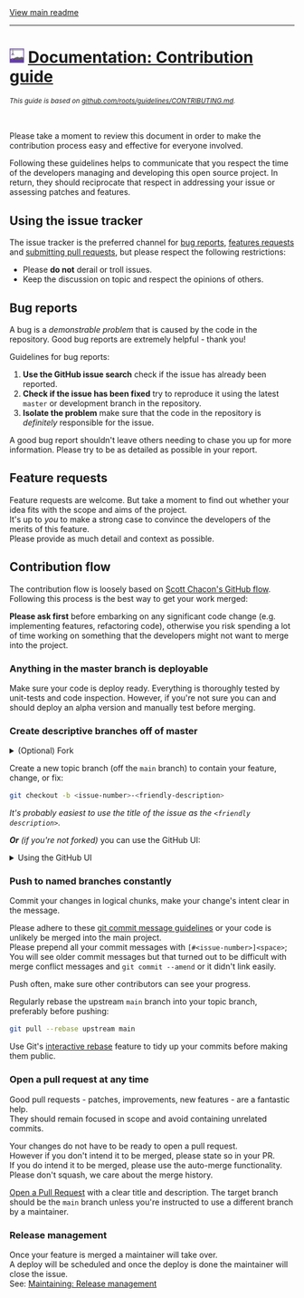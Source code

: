[//]: # (Header)

<a href="https://github.com/Marvin-Brouwer/FluentSerializer#readme">
	View main readme
</a><hr/>
<h1>
	<img alt="icon" width="26" height="26"
		src="/docs/logo/Logo.default.optimized.svg" />
	<a href="/docs/help/Contributing.md#readme">
		Documentation: Contribution guide
	</a>
</h1>
<sub>
<i>

This guide is based on [github.com/roots/guidelines/CONTRIBUTING.md](https://github.com/roots/guidelines/blob/master/CONTRIBUTING.md).  

<br/>
</i>
</sub>

[//]: # (Body)

Please take a moment to review this document in order to make the contribution process easy and effective for everyone involved.

Following these guidelines helps to communicate that you respect the time of the developers managing and developing this open  source project.
In return, they should reciprocate that respect in addressing your issue or assessing patches and features.

## Using the issue tracker  
  
The issue tracker is the preferred channel for [bug reports](#bug-reports), [features requests](#feature-requests) and [submitting pull requests](#pull-requests), but please respect the following restrictions:  
  
* Please **do not** derail or troll issues.
* Keep the discussion on topic and respect the opinions of others.

## Bug reports  
  
A bug is a _demonstrable problem_ that is caused by the code in the repository.
Good bug reports are extremely helpful - thank you!

Guidelines for bug reports:

1. **Use the GitHub issue search** check if the issue has already been reported.
2. **Check if the issue has been fixed** try to reproduce it using the latest `master` or development branch in the repository.
3. **Isolate the problem** make sure that the code in the repository is _definitely_ responsible for the issue.

A good bug report shouldn't leave others needing to chase you up for more
information. Please try to be as detailed as possible in your report.

## Feature requests  
  
Feature requests are welcome. But take a moment to find out whether your idea fits with the scope and aims of the project.  
It's up to *you* to make a strong case to convince the developers of the merits of this feature.  
Please provide as much detail and context as possible.

## Contribution flow  
  
The contribution flow is loosely based on [Scott Chacon's GitHub flow](http://scottchacon.com/2011/08/31/github-flow.html).
Following this process is the best way to get your work merged:

**Please ask first** before embarking on any significant code change (e.g. implementing features, refactoring code), otherwise you risk spending a lot of time working on something that the developers might not want to merge into the project.

### Anything in the master branch is deployable  
  
Make sure your code is deploy ready.
Everything is thoroughly tested by unit-tests and code inspection.
However, if you're not sure you can and should deploy an alpha version and manually test before merging.

### Create descriptive branches off of master  
  
<details>
   <summary>(Optional) Fork</summary>
   <br/>

[Fork](http://help.github.com/fork-a-repo/) the repo, clone your fork, and configure the remotes:

```bash
# Clone your fork of the repo into the current directory
git clone https://github.com/<your-username>/<repo-name>
# Navigate to the newly cloned directory
cd <repo-name>
# Assign the original repo to a remote called "upstream"
git remote add upstream https://github.com/<upsteam-owner>/<repo-name>
```

**If you cloned a while ago,** get the latest changes from upstream:

```bash
git checkout main
git pull upstream main
```

</details>
  
Create a new topic branch (off the `main` branch) to contain your feature, change, or fix:

```bash
git checkout -b <issue-number>-<friendly-description>
```

_It's probably easiest to use the title of the issue as the `<friendly description>`._

_**Or** (if you're not forked)_ you can use the GitHub UI:

<details>
	<summary>Using the GitHub UI</summary>

![Create a branch form an issue](./images/github-create-branch.png)  
![Create a branch form an issue wizard](./images/github-create-branch-wizard.png)  

</details>  

### Push to named branches constantly  
  
Commit your changes in logical chunks, make your change's intent clear in the message.  

Please adhere to these [git commit message guidelines](http://tbaggery.com/2008/04/19/a-note-about-git-commit-messages.html) or your code is unlikely be merged into the main project.  
Please prepend all your commit messages with `[#<issue-number>]<space>`;  
You will see older commit messages but that turned out to be difficult with merge conflict messages and `git commit --amend` or it didn't link easily.  

Push often, make sure other contributors can see your progress.

Regularly rebase the upstream `main` branch into your topic branch, preferably before pushing:

   ```bash
   git pull --rebase upstream main
   ```

Use Git's [interactive rebase](https://help.github.com/articles/interactive-rebase) feature to tidy up your commits before making them public.

### Open a pull request at any time  
  
Good pull requests - patches, improvements, new features - are a fantastic help.  
They should remain focused in scope and avoid containing unrelated commits.

Your changes do not have to be ready to open a pull request.  
However if you don't intend it to be merged, please state so in your PR.  
If you do intend it to be merged, please use the auto-merge functionality.  
Please don't squash, we care about the merge history.  

[Open a Pull Request](https://help.github.com/articles/using-pull-requests/) with a clear title and description.
The target branch should be the `main` branch unless you're instructed to use a different branch by a maintainer.  

### Release management  
  
Once your feature is merged a maintainer will take over.  
A deploy will be scheduled and once the deploy is done the maintainer will close the issue.  
See: [Maintaining: Release management](./Maintaining.md#release-management)
